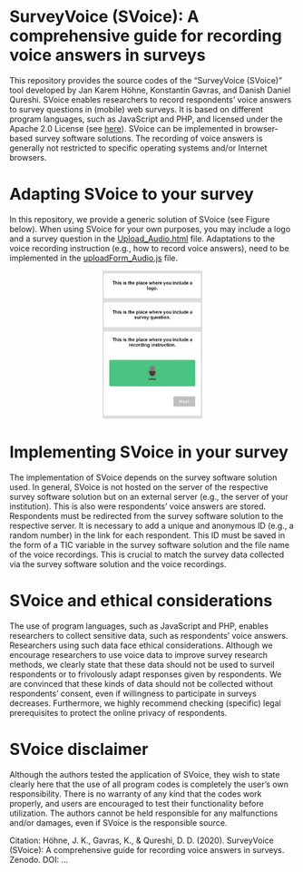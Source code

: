 # SurveyVoice (SVoice): A comprehensive guide for recording voice answers in surveys

This repository provides the source codes of the “SurveyVoice (SVoice)” tool developed by Jan Karem Höhne, Konstantin Gavras, and Danish Daniel Qureshi. SVoice enables researchers to record respondents’ voice answers to survey questions in (mobile) web surveys. It is based on different program languages, such as JavaScript and PHP, and licensed under the Apache 2.0 License (see [here](https://tldrlegal.com/license/apache-license-2.0-(apache-2.0)#fulltext)). SVoice can be implemented in browser-based survey software solutions. The recording of voice answers is generally not restricted to specific operating systems and/or Internet browsers.

# Adapting SVoice to your survey

In this repository, we provide a generic solution of SVoice (see Figure below). When using SVoice for your own purposes, you may include a logo and a survey question in the [Upload_Audio.html](/SVoice/Upload_Audio.html) file. Adaptations to the voice recording instruction (e.g., how to record voice answers), need to be implemented in the [uploadForm_Audio.js](/SVoice/uploadForm_Audio.js) file.

<p align="center">
  <img src="/img/screenshot.jpg" width="35%" />
</p>

# Implementing SVoice in your survey

The implementation of SVoice depends on the survey software solution used. In general, SVoice is not hosted on the server of the respective survey software solution but on an external server (e.g., the server of your institution). This is also were respondents’ voice answers are stored. Respondents must be redirected from the survey software solution to the respective server. It is necessary to add a unique and anonymous ID (e.g., a random number) in the link for each respondent. This ID must be saved in the form of a TIC variable in the survey software solution and the file name of the voice recordings. This is crucial to match the survey data collected via the survey software solution and the voice recordings.

# SVoice and ethical considerations

The use of program languages, such as JavaScript and PHP, enables researchers to collect sensitive data, such as respondents’ voice answers. Researchers using such data face ethical considerations. Although we encourage researchers to use voice data to improve survey research methods, we clearly state that these data should not be used to surveil respondents or to frivolously adapt responses given by respondents. We are convinced that these kinds of data should not be collected without respondents’ consent, even if willingness to participate in surveys decreases. Furthermore, we highly recommend checking (specific) legal prerequisites to protect the online privacy of respondents.

# SVoice disclaimer

Although the authors tested the application of SVoice, they wish to state clearly here that the use of all program codes is completely the user’s own responsibility. There is no warranty of any kind that the codes work properly, and users are encouraged to test their functionality before utilization. The authors cannot be held responsible for any malfunctions and/or damages, even if SVoice is the responsible source.

Citation: Höhne, J. K., Gavras, K., & Qureshi, D. D. (2020). SurveyVoice (SVoice): A comprehensive guide for recording voice answers in surveys. Zenodo. DOI: …

